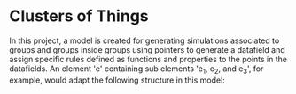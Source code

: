 # Clusters of Things 
In this project, a model is created for generating simulations associated to groups and groups inside groups using pointers to generate a datafield and assign specific rules defined as functions and properties to the points in the datafields. An element 'e' containing sub elements 'e<sub>1</sub>, e<sub>2</sub>, and e<sub>3</sub>', for example, would adapt the following structure in this model: 
